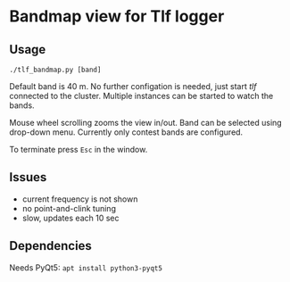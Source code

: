 # Bandmap view for Tlf logger

## Usage
```./tlf_bandmap.py [band]```

Default band is 40 m. No further configation is needed, just start _tlf_ connected to the cluster.
Multiple instances can be started to watch the bands.

Mouse wheel scrolling zooms the view in/out. Band can be selected using drop-down menu.
Currently only contest bands are configured.

To terminate press `Esc` in the window.

## Issues
- current frequency is not shown
- no point-and-clink tuning
- slow, updates each 10 sec

## Dependencies
Needs PyQt5:
```apt install python3-pyqt5```

